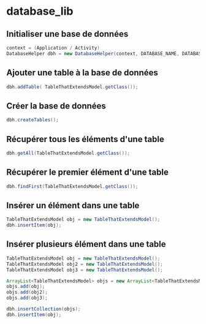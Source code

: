 database_lib
============

## Initialiser une base de données

```java
context = (Application / Activity)
DatabaseHelper dbh = new DatabaseHelper(context, DATABASE_NAME, DATABASE_VERSION);
``` 

## Ajouter une table à la base de données
```java
dbh.addTable( TableThatExtendsModel.getClass());
```
## Créer la base de données
```java
dbh.createTables();
```
## Récupérer tous les éléments d'une table
```java
dbh.getAll(TableThatExtendsModel.getClass());
```

## Récupérer le premier élément d'une table
```java
dbh.findFirst(TableThatExtendsModel.getClass());
```

## Insérer un élément dans une table
```java
TableThatExtendsModel obj = new TableThatExtendsModel();
dbh.insertItem(obj);
```

## Insérer plusieurs élément dans une table
```java
TableThatExtendsModel obj = new TableThatExtendsModel();
TableThatExtendsModel obj2 = new TableThatExtendsModel();
TableThatExtendsModel obj3 = new TableThatExtendsModel();

ArrayList<TableThatExtendsModel> objs = new ArrayList<TableThatExtendsModel>();
objs.add(obj);
objs.add(obj2);
objs.add(obj3);

dbh.insertCollection(objs);
dbh.insertItem(obj);
```

